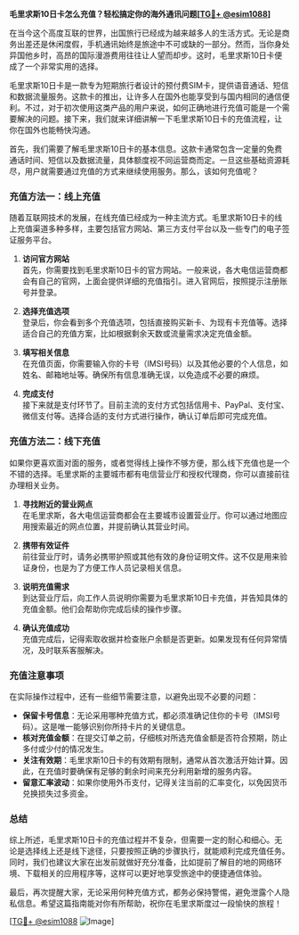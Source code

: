 **毛里求斯10日卡怎么充值？轻松搞定你的海外通讯问题[[TG💪+ @esim1088](https://t.me/s/esim1088)]**

在当今这个高度互联的世界，出国旅行已经成为越来越多人的生活方式。无论是商务出差还是休闲度假，手机通讯始终是旅途中不可或缺的一部分。然而，当你身处异国他乡时，高昂的国际漫游费用往往让人望而却步。这时，毛里求斯10日卡便成了一个非常实用的选择。

毛里求斯10日卡是一款专为短期旅行者设计的预付费SIM卡，提供语音通话、短信和数据流量服务。这款卡的推出，让许多人在国外也能享受到与国内相同的通信便利。不过，对于初次使用这类产品的用户来说，如何正确地进行充值可能是一个需要解决的问题。接下来，我们就来详细讲解一下毛里求斯10日卡的充值流程，让你在国外也能畅快沟通。

首先，我们需要了解毛里求斯10日卡的基本信息。这款卡通常包含一定量的免费通话时间、短信以及数据流量，具体额度视不同运营商而定。一旦这些基础资源耗尽，用户就需要通过充值的方式来继续使用服务。那么，该如何充值呢？

### 充值方法一：线上充值

随着互联网技术的发展，在线充值已经成为一种主流方式。毛里求斯10日卡的线上充值渠道多种多样，主要包括官方网站、第三方支付平台以及一些专门的电子签证服务平台。

1. **访问官方网站**  
   首先，你需要找到毛里求斯10日卡的官方网站。一般来说，各大电信运营商都会有自己的官网，上面会提供详细的充值指引。进入官网后，按照提示注册账号并登录。

2. **选择充值选项**  
   登录后，你会看到多个充值选项，包括直接购买新卡、为现有卡充值等。选择适合自己的充值方案，比如根据剩余天数或流量需求决定充值金额。

3. **填写相关信息**  
   在充值页面，你需要输入你的卡号（IMSI号码）以及其他必要的个人信息，如姓名、邮箱地址等。确保所有信息准确无误，以免造成不必要的麻烦。

4. **完成支付**  
   接下来就是支付环节了。目前主流的支付方式包括信用卡、PayPal、支付宝、微信支付等。选择合适的支付方式进行操作，确认订单后即可完成充值。

### 充值方法二：线下充值

如果你更喜欢面对面的服务，或者觉得线上操作不够方便，那么线下充值也是一个不错的选择。毛里求斯的主要城市都有电信营业厅和授权代理商，你可以直接前往办理相关业务。

1. **寻找附近的营业网点**  
   在毛里求斯，各大电信运营商都会在主要城市设置营业厅。你可以通过地图应用搜索最近的网点位置，并提前确认其营业时间。

2. **携带有效证件**  
   前往营业厅时，请务必携带护照或其他有效的身份证明文件。这不仅是用来验证身份，也是为了方便工作人员记录相关信息。

3. **说明充值需求**  
   到达营业厅后，向工作人员说明你需要为毛里求斯10日卡充值，并告知具体的充值金额。他们会帮助你完成后续的操作步骤。

4. **确认充值成功**  
   充值完成后，记得索取收据并检查账户余额是否更新。如果发现有任何异常情况，及时联系客服解决。

### 充值注意事项

在实际操作过程中，还有一些细节需要注意，以避免出现不必要的问题：

- **保留卡号信息**：无论采用哪种充值方式，都必须准确记住你的卡号（IMSI号码）。这是唯一能够识别你所持卡片的关键信息。
- **核对充值金额**：在提交订单之前，仔细核对所选充值金额是否符合预期，防止多付或少付的情况发生。
- **关注有效期**：毛里求斯10日卡的有效期有限制，通常从首次激活开始计算。因此，在充值时要确保有足够的剩余时间来充分利用新增的服务内容。
- **留意汇率波动**：如果你使用外币支付，记得关注当前的汇率变化，以免因货币兑换损失过多资金。

### 总结

综上所述，毛里求斯10日卡的充值过程并不复杂，但需要一定的耐心和细心。无论是选择线上还是线下途径，只要按照正确的步骤执行，就能顺利完成充值任务。同时，我们也建议大家在出发前就做好充分准备，比如提前了解目的地的网络环境、下载相关的应用程序等，这样可以更好地享受旅途中的便捷通信体验。

最后，再次提醒大家，无论采用何种充值方式，都务必保持警惕，避免泄露个人隐私信息。希望这篇指南能对你有所帮助，祝你在毛里求斯度过一段愉快的旅程！

[[TG💪+ @esim1088](https://t.me/s/esim1088) ![Image](https://i.postimg.cc/4NQfJmqS/Snipaste-2025-05-13-00-14-12.png)]